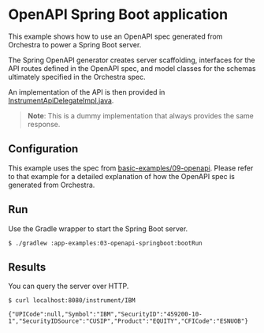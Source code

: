 # OpenAPI Spring Boot application

This example shows how to use an OpenAPI spec generated from Orchestra to power a Spring Boot server.

The Spring OpenAPI generator creates server scaffolding, interfaces for the API routes defined in the OpenAPI spec, and model classes for the schemas ultimately specified in the Orchestra spec.

An implementation of the API is then provided in
[InstrumentApiDelegateImpl.java](./src/main/java/org/example/orchestra/springboot/InstrumentApiDelegateImpl.java).
> **Note**: This is a dummy implementation that always provides the same response.

## Configuration

This example uses the spec from [basic-examples/09-openapi](../../basic-examples/09-openapi). Please refer to that example for a detailed
explanation of how the OpenAPI spec is generated from Orchestra.

## Run

Use the Gradle wrapper to start the Spring Boot server.

```shell
$ ./gradlew :app-examples:03-openapi-springboot:bootRun
```

## Results

You can query the server over HTTP.

```shell
$ curl localhost:8080/instrument/IBM

{"UPICode":null,"Symbol":"IBM","SecurityID":"459200-10-1","SecurityIDSource":"CUSIP","Product":"EQUITY","CFICode":"ESNUOB"}
```
